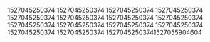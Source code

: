 1527045250374
1527045250374
1527045250374
1527045250374
1527045250374
1527045250374
1527045250374
1527045250374
1527045250374
1527045250374
1527045250374
1527045250374
1527045250374
1527045250374
15270452503741527055904604